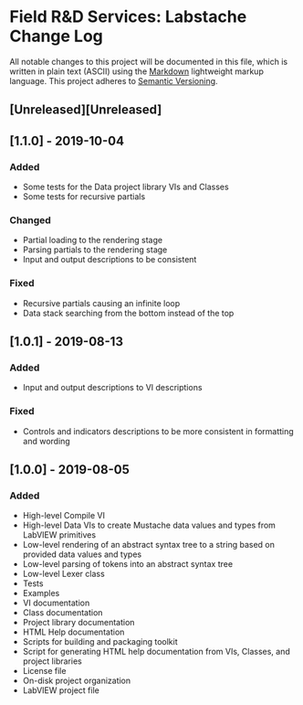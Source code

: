# Field R&D Services: Labstache Change Log

All notable changes to this project will be documented in this file, which is written in plain text (ASCII) using the [Markdown](http://daringfireball.net/projects/markdown/syntax) lightweight markup language. This project adheres to [Semantic Versioning](http://semver.org). 

## [Unreleased][Unreleased]

## [1.1.0] - 2019-10-04

### Added

- Some tests for the Data project library VIs and Classes
- Some tests for recursive partials

### Changed

- Partial loading to the rendering stage
- Parsing partials to the rendering stage
- Input and output descriptions to be consistent

### Fixed

- Recursive partials causing an infinite loop
- Data stack searching from the bottom instead of the top

## [1.0.1] - 2019-08-13

### Added

- Input and output descriptions to VI descriptions

### Fixed

- Controls and indicators descriptions to be more consistent in formatting and wording

## [1.0.0] - 2019-08-05

### Added

- High-level Compile VI
- High-level Data VIs to create Mustache data values and types from LabVIEW primitives
- Low-level rendering of an abstract syntax tree to a string based on provided data values and types
- Low-level parsing of tokens into an abstract syntax tree
- Low-level Lexer class
- Tests
- Examples
- VI documentation
- Class documentation
- Project library documentation
- HTML Help documentation
- Scripts for building and packaging toolkit
- Script for generating HTML help documentation from VIs, Classes, and project libraries
- License file
- On-disk project organization
- LabVIEW project file


